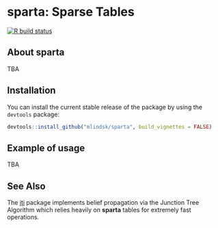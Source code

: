sparta: Sparse Tables
================

<!-- README.md is generated from README.Rmd. Please edit that file -->
<!-- badges: start -->
[![R build status](https://github.com/mlindsk/sparta/workflows/R-CMD-check/badge.svg)](https://github.com/mlindsk/sparta/actions) <!-- badges: end -->

About sparta
------------

TBA

Installation
------------

You can install the current stable release of the package by using the `devtools` package:

``` r
devtools::install_github("mlindsk/sparta", build_vignettes = FALSE)
```

Example of usage
----------------

TBA

See Also
--------

The [jti](https://github.com/mlindsk/jti) package implements belief propagation via the Junction Tree Algorithm which relies heavily on **sparta** tables for extremely fast operations.
